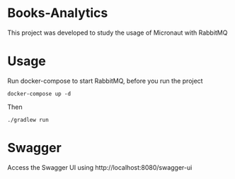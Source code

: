 # Books-Analytics

This project was developed to study the usage of Micronaut with RabbitMQ

# Usage
Run docker-compose to start RabbitMQ, before you run the project
```shell script
docker-compose up -d
```
Then 
```shell script
./gradlew run
```

# Swagger

Access the Swagger UI using http://localhost:8080/swagger-ui